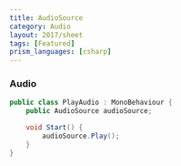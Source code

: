 ```yaml
---
title: AudioSource
category: Audio
layout: 2017/sheet
tags: [Featured]
prism_languages: [csharp]
---
```


### Audio
```csharp
public class PlayAudio : MonoBehaviour {
    public AudioSource audioSource;

    void Start() {
        audioSource.Play();
    }
}
```